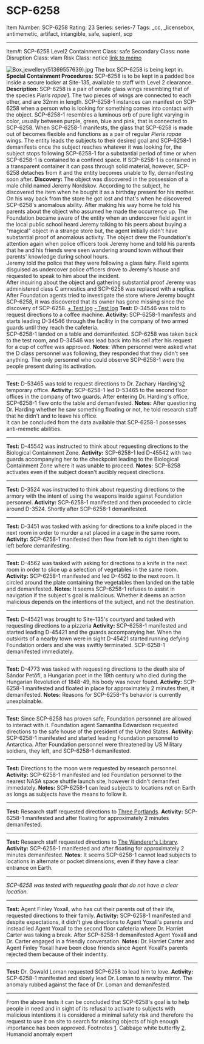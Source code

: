 # SCP-6258
Item Number: SCP-6258
Rating: 23
Series: series-7
Tags: _cc, _licensebox, antimemetic, artifact, intangible, safe, sapient, scp

---

  

Item#: SCP-6258
Level2
Containment Class:
safe
Secondary Class:
none
Disruption Class:
vlam
Risk Class:
notice
[link to memo](/classification-committee-memo)  

  

![Box,_jewellery_\(51369557639\).jpg](https://scp-wiki.wdfiles.com/local--files/scp-6258/Box,_jewellery_\(51369557639\).jpg)
The box SCP-6258 is being kept in.
**Special Containment Procedures:** SCP-6258 is to be kept in a padded box inside a secure locker at Site-135, available to staff with Level 2 clearance.
**Description:** SCP-6258 is a pair of ornate glass wings resembling that of the species _Pieris rapae_[1](javascript:;). The two pieces of wings are connected to each other, and are 32mm in length.
SCP-6258-1 instances can manifest on SCP-6258 when a person who is looking for something comes into contact with the object. SCP-6258-1 resembles a luminous orb of pure light varying in color, usually between purple, green, blue and pink, that is connected to SCP-6258.
When SCP-6258-1 manifests, the glass that SCP-6258 is made out of becomes flexible and functions as a pair of regular _Pieris rapae_ wings. The entity leads the subjects to their desired goal and SCP-6258-1 demanifests once the subject reaches whatever it was looking for, the subject stops following SCP-6258-1 for a substantial period of time or when SCP-6258-1 is contained to a confined space.
If SCP-6258-1 is contained in a transparent container it can pass through solid material, however, SCP-6258 detaches from it and the entity becomes unable to fly, demanifesting soon after.
**Discovery:** The object was discovered in the possession of a male child named Jeremy Nordskov. According to the subject, he discovered the item when he bought it as a birthday present for his mother. On his way back from the store he got lost and that's when he discovered SCP-6258's anomalous ability. After making his way home he told his parents about the object who assumed he made the occurrence up.
The Foundation became aware of the entity when an undercover field agent in the local public school heard Jeremy talking to his peers about buying a "magical" object in a strange store but, the agent initially didn't have substantial proof of anomalous activity.
The object drew the Foundation's attention again when police officers took Jeremy home and told his parents that he and his friends were seen wandering around town without their parents' knowledge during school hours.  
Jeremy told the police that they were following a glass fairy.
Field agents disguised as undercover police officers drove to Jeremy's house and requested to speak to him about the incident.  
After inquiring about the object and gathering substantial proof Jeremy was administered class C amnestics and SCP-6258 was replaced with a replica.
After Foundation agents tried to investigate the store where Jeremy bought SCP-6258, it was discovered that its owner has gone missing since the discovery of SCP-6258.
[\+ Test log](javascript:;)
[\- Test log](javascript:;)
**Test:** D-34546 was told to request directions to a coffee machine.
**Activity:** SCP-6258-1 manifests and starts leading D-34546 through the facility in the company of two armed guards until they reach the cafeteria.  
SCP-6258-1 landed on a table and demanifested. SCP-6258 was taken back to the test room, and D-34546 was lead back into his cell after his request for a cup of coffee was approved.
**Notes:** When personnel were asked what the D class personnel was following, they responded that they didn't see anything. The only personnel who could observe SCP-6258-1 were the people present during its activation.
* * *
**Test:** D-53465 was told to request directions to Dr. Zachary Harding's[2](javascript:;) temporary office.
**Activity:** SCP-6258-1 led D-53465 to the second floor offices in the company of two guards. After entering Dr. Harding's office, SCP-6258-1 flew onto the table and demanifested.
**Notes:** After questioning Dr. Harding whether he saw something floating or not, he told research staff that he didn't and to leave his office.  
It can be concluded from the data available that SCP-6258-1 possesses anti-memetic abilities.
* * *
**Test:** D-45542 was instructed to think about requesting directions to the Biological Containment Zone.
**Activity:** SCP-6258-1 led D-45542 with two guards accompanying her to the checkpoint leading to the Biological Containment Zone where it was unable to proceed.
**Notes:** SCP-6258 activates even if the subject doesn't audibly request directions.
* * *
**Test:** D-3524 was instructed to think about requesting directions to the armory with the intent of using the weapons inside against Foundation personnel.
**Activity:** SCP-6258-1 manifested and then proceeded to circle around D-3524. Shortly after SCP-6258-1 demanifested.
* * *
**Test:** D-3451 was tasked with asking for directions to a knife placed in the next room in order to murder a rat placed in a cage in the same room.
**Activity:** SCP-6258-1 manifested then flew from left to right then right to left before demanifesting.
* * *
**Test:** D-4562 was tasked with asking for directions to a knife in the next room in order to slice up a selection of vegetables in the same room.
**Activity:** SCP-6258-1 manifested and led D-4562 to the next room. It circled around the plate containing the vegetables then landed on the table and demanifested.
**Notes:** It seems SCP-6258-1 refuses to assist in navigation if the subject's goal is malicious. Whether it deems an action malicious depends on the intentions of the subject, and not the destination.
* * *
**Test:** D-45421 was brought to Site-135's courtyard and tasked with requesting directions to a pizzeria
**Activity:** SCP-6258-1 manifested and started leading D-45421 and the guards accompanying her. When the outskirts of a nearby town were in sight D-45421 started running defying Foundation orders and she was swiftly terminated. SCP-6258-1 demanifested immediately.
* * *
**Test:** D-4773 was tasked with requesting directions to the death site of Sándor Petőfi, a Hungarian poet in the 19th century who died during the Hungarian Revolution of 1848-49, his body was never found.
**Activity:** SCP-6258-1 manifested and floated in place for approximately 2 minutes then, it demanifested.
**Notes:** Reasons for SCP-6258-1's behavior is currently unexplainable.
* * *
**Test:** Since SCP-6258 has proven safe, Foundation personnel are allowed to interact with it. Foundation agent Samantha Edwardson requested directions to the safe house of the president of the United States.
**Activity:** SCP-6258-1 manifested and started leading Foundation personnel to Antarctica. After Foundation personnel were threatened by US Military soldiers, they left, and SCP-6258-1 demanifested.
* * *
**Test:** Directions to the moon were requested by research personnel.
**Activity:** SCP-6258-1 manifested and led Foundation personnel to the nearest NASA space shuttle launch site, however it didn't demanifest immedately.
**Notes:** SCP-6258-1 can lead subjects to locations not on Earth as longs as subjects have the means to follow it.
* * *
**Test:** Research staff requested directions to [Three Portlands](https://scp-wiki.wikidot.com/three-portlands-hub).
**Activity:** SCP-6258-1 manifested and after floating for approximately 2 minutes demanifested.
* * *
**Test:** Research staff requested directions to [The Wanderer's Library](https://scp-wiki.wikidot.com/wanderers-library-hub).
**Activity:** SCP-6258-1 manifested and after floating for approximately 2 minutes demanifested.
**Notes:** It seems SCP-6258-1 cannot lead subjects to locations in alternate or pocket dimensions, even if they have a clear entrance on Earth.
* * *
_SCP-6258 was tested with requesting goals that do not have a clear location._
* * *
**Test:** Agent Finley Yoxall, who has cut their parents out of their life, requested directions to their family.
**Activity:** SCP-6258-1 manifested and despite expectations, it didn't give directions to Agent Yoxall's parents and instead led Agent Yoxall to the second floor cafeteria where Dr. Harriet Carter was taking a break. After SCP-6258-1 demanifested Agent Yoxall and Dr. Carter engaged in a friendly conversation.
**Notes:** Dr. Harriet Carter and Agent Finley Yoxall have been close friends since Agent Yoxall's parents rejected them because of their indentity.
* * *
**Test:** Dr. Oswald Loman requested SCP-6258 to lead him to love.
**Activity:** SCP-6258-1 manifested and slowly lead Dr. Loman to a nearby mirror. The anomaly rubbed against the face of Dr. Loman and demanifested.
* * *
From the above tests it can be concluded that SCP-6258's goal is to help people in need and in sight of its refusal to activate to subjects with malicious intentions it is considered a minimal safety risk and therefore the request to use it on site to search for missing objects of high enough importance has been approved.
Footnotes
[1](javascript:;). Cabbage white butterfly
[2](javascript:;). Humanoid anomaly expert